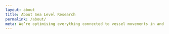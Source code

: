 ```yaml
---
layout: about
title: About Sea Level Research
permalink: /about/
meta: We’re optimising everything connected to vessel movements in and out of ports. Learn more about the team and our mission.
---
```

